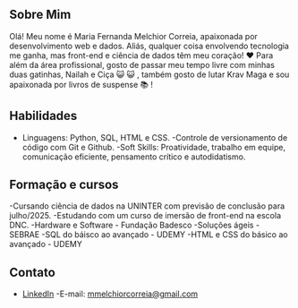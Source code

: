 ## Sobre Mim
Olá! Meu nome é Maria Fernanda Melchior Correia, apaixonada por desenvolvimento web e dados. Aliás, qualquer coisa envolvendo tecnologia me ganha, mas front-end e ciência de dados têm meu coração! :heart:
Para além da área profissional, gosto de passar meu tempo livre com minhas duas gatinhas, Nailah e Ciça :smiley_cat: :smiley_cat: , também gosto de lutar Krav Maga e sou apaixonada por livros de suspense :books: !

## Habilidades
- Linguagens: Python, SQL, HTML e CSS.
-Controle de versionamento de código com Git e Github.
-Soft Skills: Proatividade, trabalho em equipe, comunicação eficiente, pensamento crítico e autodidatismo.

## Formação e cursos
-Cursando ciência de dados na UNINTER com previsão de conclusão para julho/2025.
-Estudando com um curso de imersão de front-end na escola DNC.
-Hardware e Software - Fundação Badesco
-Soluções ágeis - SEBRAE
-SQL do báisco ao avançado - UDEMY
-HTML e CSS do básico ao avançado - UDEMY

## Contato
- [LinkedIn](https://www.linkedin.com/in/maria-fernanda-melchior-correia-14867b2a0/)
-E-mail: mmelchiorcorreia@gmail.com